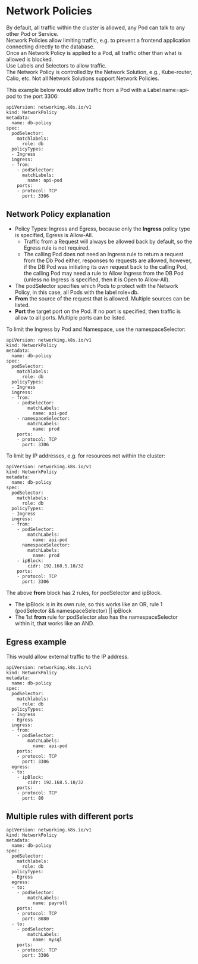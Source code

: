 # Network Policies

By default, all traffic within the cluster is allowed, any Pod can talk to any other Pod or Service.  
Network Policies allow limiting traffic, e.g. to prevent a frontend application connecting directly to the database.  
Once an Network Policy is applied to a Pod, all traffic other than what is allowed is blocked.  
Use Labels and Selectors to allow traffic.  
The Network Policy is controlled by the Network Solution, e.g., Kube-router, Calio, etc. Not all Network Solutions support Network Policies.  

This example below would allow traffic from a Pod with a Label name=api-pod to the port 3306:  

```
apiVersion: networking.k8s.io/v1
kind: NetworkPolicy
metadata:
  name: db-policy
spec:
  podSelector:
    matchlabels:
      role: db
  policyTypes: 
  - Ingress
  ingress:
  - from:
    - podSelector:
      matchLabels:
        name: api-pod
    ports:
    - protocol: TCP
      port: 3306
```

## Network Policy explanation
- Policy Types: Ingress and Egress, because only the **Ingress** policy type is specified, Egress is Allow-All.
  - Traffic from a Request will always be allowed back by default, so the Egress rule is not required.
  - The calling Pod does not need an Ingress rule to return a request from the Db Pod either, responses to requests are allowed, however, if the DB Pod was initiating its own request back to the calling Pod, the calling Pod may need a rule to Allow Ingress from the DB Pod (unless no Ingress is specified, then it is Open to Allow-All).
- The podSelector specifies which Pods to protect with the Network Policy, in this case, all Pods with the label role=db.
- **From** the source of the request that is allowed. Multiple sources can be listed.  
- **Port** the target port on the Pod. If no port is specified, then traffic is allow to all ports. Multiple ports can be listed.  

To limit the Ingress by Pod and Namespace, use the namespaceSelector:
```
apiVersion: networking.k8s.io/v1
kind: NetworkPolicy
metadata:
  name: db-policy
spec:
  podSelector:
    matchlabels:
      role: db
  policyTypes: 
  - Ingress
  ingress:
  - from:
    - podSelector:
        matchLabels:
          name: api-pod
    - namespaceSelector:
        matchLabels:
          name: prod
    ports:
    - protocol: TCP
      port: 3306
```

To limit by IP addresses, e.g. for resources not within the cluster:  

```
apiVersion: networking.k8s.io/v1
kind: NetworkPolicy
metadata:
  name: db-policy
spec:
  podSelector:
    matchlabels:
      role: db
  policyTypes: 
  - Ingress
  ingress:
  - from:
    - podSelector:
        matchLabels:
          name: api-pod
      namespaceSelector:
        matchLabels:
          name: prod
    - ipBlock:
        cidr: 192.168.5.10/32
    ports:
    - protocol: TCP
      port: 3306
```

The above **from** block has 2 rules, for podSelector and ipBlock. 
- The ipBlock is in its own rule, so this works like an OR, rule 1 (podSelector && namespaceSelector) || ipBlock
- The 1st **from** rule for podSelector also has the namespaceSelector within it, that works like an AND.

## Egress example
This would allow external traffic to the IP address.

```
apiVersion: networking.k8s.io/v1
kind: NetworkPolicy
metadata:
  name: db-policy
spec:
  podSelector:
    matchlabels:
      role: db
  policyTypes: 
  - Ingress
  - Egress
  ingress:
  - from:
    - podSelector:
        matchLabels:
          name: api-pod
    ports:
    - protocol: TCP
      port: 3306
  egress:
  - to:
    - ipBlock:
        cidr: 192.168.5.10/32
    ports:
    - protocol: TCP
      port: 80
```

## Multiple rules with different ports

```
apiVersion: networking.k8s.io/v1
kind: NetworkPolicy
metadata:
  name: db-policy
spec:
  podSelector:
    matchlabels:
      role: db
  policyTypes: 
  - Egress
  egress:
  - to:
    - podSelector:
        matchLabels:
          name: payroll
    ports:
    - protocol: TCP
      port: 8080
  - to:
    - podSelector:
        matchLabels:
          name: mysql
    ports:
    - protocol: TCP
      port: 3306
```
